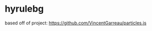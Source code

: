 # hyrulebg
<p>based off of project: <a href="https://github.com/VincentGarreau/particles.js">https://github.com/VincentGarreau/particles.js</a></p>